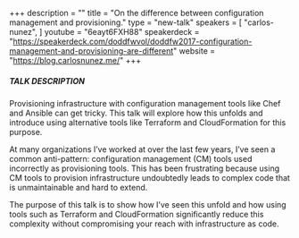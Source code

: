 +++
description = ""
title = "On the difference between configuration management and provisioning."
type = "new-talk"
speakers = [
        "carlos-nunez",
]
youtube = "6eayt6FXH88"
speakerdeck = "https://speakerdeck.com/doddfwvol/doddfw2017-configuration-management-and-provisioning-are-different"
website = "https://blog.carlosnunez.me/"
+++
##### TALK DESCRIPTION

Provisioning infrastructure with configuration management tools like Chef and Ansible can get tricky. This talk will explore how this unfolds and introduce using alternative tools like Terraform and CloudFormation for this purpose.

At many organizations I’ve worked at over the last few years, I’ve seen a common anti-pattern: configuration management (CM) tools used incorrectly as provisioning tools. This has been frustrating because using CM tools to provision infrastructure undoubtedly leads to complex code that is unmaintainable and hard to extend.

The purpose of this talk is to show how I’ve seen this unfold and how using tools such as Terraform and CloudFormation significantly reduce this complexity without compromising your reach with infrastructure as code.